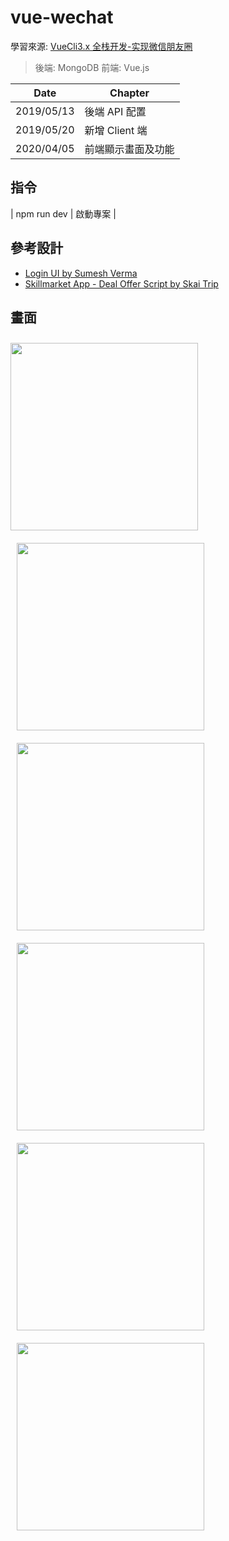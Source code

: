 ﻿# vue-wechat

學習來源: [VueCli3.x 全栈开发-实现微信朋友圈](https://www.udemy.com/vuecli3forwechat/)

> 後端: MongoDB
> 前端: Vue.js

| Date       | Chapter            |
| ---------- | ------------------ |
| 2019/05/13 | 後端 API 配置      |
| 2019/05/20 | 新增 Client 端     |
| 2020/04/05 | 前端顯示畫面及功能 |

## 指令

| npm run dev | 啟動專案 |

## 參考設計

- [Login UI by Sumesh Verma](https://dribbble.com/shots/4754884-Login-UI)
- [Skillmarket App - Deal Offer Script by Skai Trip](https://dribbble.com/shots/6935536-Skillmarket-App-Deal-Offer-Script)

## 畫面

<div style="display: inline-flex; flex-wrap: wrap;">
<img src="./client/src/assets/img/login_img.jpg" width="300px" style="margin: 10px 10px 10px 0;">
<img src="./client/src/assets/img/register_img.jpg" width="300px" style="margin: 10px;">
<img src="./client/src/assets/img/me_img.jpg" width="300px" style="margin: 10px;">
<img src="./client/src/assets/img/discover_img.jpg" width="300px" style="margin: 10px;">
<img src="./client/src/assets/img/friends_img.jpg" width="300px" style="margin: 10px;">
<img src="./client/src/assets/img/addmessage_img.jpg" width="300px" style="margin: 10px;">
</div>
